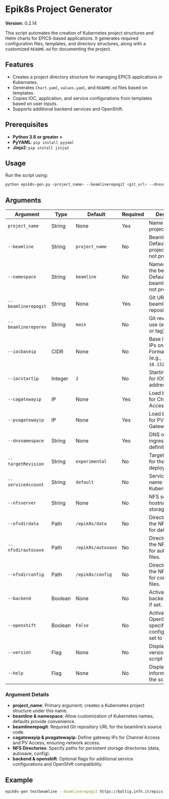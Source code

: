 # Epik8s Project Generator

**Version:** 0.2.14

This script automates the creation of Kubernetes project structures and Helm charts for EPICS-based applications. It generates required configuration files, templates, and directory structures, along with a customized `README.md` for documenting the project.

## Features
- Creates a project directory structure for managing EPICS applications in Kubernetes.
- Generates `Chart.yaml`, `values.yaml`, and `README.md` files based on templates.
- Copies IOC, application, and service configurations from templates based on user inputs.
- Supports additional backend services and OpenShift.

## Prerequisites
- **Python 3.6 or greater +**
- **PyYAML**: `pip install pyyaml`
- **Jinja2**: `pip install jinja2`

## Usage
Run the script using:
```bash
python epik8s-gen.py <project_name> --beamlinerepogit <git_url> --dnsnamespace <dns> [options]
```


## Arguments

| Argument             | Type     | Default           | Required | Description                                                                                     |
|----------------------|----------|-------------------|----------|-------------------------------------------------------------------------------------------------|
| `project_name`       | String   | None              | Yes      | Name of the project.                                                                            |
| `--beamline`         | String   | `project_name`    | No       | Beamline name. Defaults to the project name if not provided.                                    |
| `--namespace`        | String   | `beamline`        | No       | Namespace for the beamline. Defaults to the beamline name if not provided.                      |
| `--beamlinerepogit`  | String   | None              | Yes      | Git URL of the beamline repository.                                                             |
| `--beamlinereporev`  | String   | `main`            | No       | Git revision to use (e.g., branch or tag).                                                      |
| `--iocbaseip`        | CIDR     | None              | No       | Base IP for static IPs on IOCs. Format: `CIDR` (e.g., `10.152.183.0/24`).                      |
| `--iocstartip`       | Integer  | `2`               | No       | Starting IP offset for IOC static IP addressing.                                               |
| `--cagatewayip`      | IP       | None              | Yes      | Load balancer IP for Channel Access Gateway.                                                    |
| `--pvagatewayip`     | IP       | None              | Yes      | Load balancer IP for PV Access Gateway.                                                         |
| `--dnsnamespace`     | String   | None              | Yes      | DNS or IP for ingress definitions.                                                              |
| `--targetRevision`   | String   | `experimental`    | No       | Target revision for the deployment.                                                             |
| `--serviceAccount`   | String   | `default`         | No       | Service account name to use in Kubernetes.                                                      |
| `--nfsserver`        | String   | None              | No       | NFS server IP or hostname for storage.                                                          |
| `--nfsdirdata`       | Path     | `/epik8s/data`    | No       | Directory path on the NFS server for data storage.                                              |
| `--nfsdirautosave`   | Path     | `/epik8s/autosave`| No       | Directory path on the NFS server for autosave files.                                            |
| `--nfsdirconfig`     | Path     | `/epik8s/config`  | No       | Directory path on the NFS server for configuration files.                                       |
| `--backend`          | Boolean  | None              | No       | Activates backend services if set.                                                              |
| `--openshift`        | Boolean  | `False`           | No       | Activates OpenShift-specific configurations if set to `True`.                                   |
| `--version`          | Flag     | None              | No       | Displays the version of the script and exits.                                                   |
| `--help`             | Flag     | None              | No       | Displays help information about the script.                                                     |

### Argument Details
- **project_name**: Primary argument; creates a Kubernetes project structure under this name.
- **beamline & namespace**: Allow customization of Kubernetes names; defaults provide convenience.
- **beamlinerepogit**: Required Git repository URL for the beamline’s source code.
- **cagatewayip & pvagatewayip**: Define gateway IPs for Channel Access and PV Access, ensuring network access.
- **NFS Directories**: Specify paths for persistent storage directories (data, autosave, config).
- **backend & openshift**: Optional flags for additional service configurations and OpenShift compatibility.

## Example
```bash
epik8s-gen testbeamline --beamlinerepogit https://baltig.infn.it/epics-containers/epik8s-testbeamline.git --dnsnamespace "pldanteco101.lnf.infn.it --cagatewayip 192.168.114.200 --pvagatewayip 192.168.114.201 
```